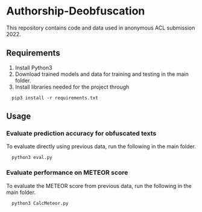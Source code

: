 # Authorship-Deobfuscation
This repository contains code and data used in anonymous ACL submission 2022.

## Requirements
1. Install Python3
2. Download trained models and data for training and testing in the main folder.
3. Install libraries needed for the project through
```
  pip3 install -r requirements.txt
```

## Usage

### Evaluate prediction accuracy for obfuscated texts
To evaluate directly using previous data, run the following in the main folder.
```
  python3 eval.py
```

### Evaluate performance on METEOR score
To evaluate the METEOR score from previous data, run the following in the main folder.
```
  python3 CalcMeteor.py
```
